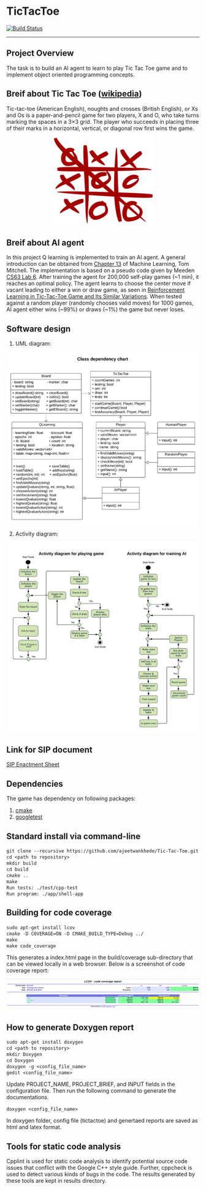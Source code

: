 # TicTacToe
[![Build Status](https://travis-ci.com/ajeetwankhede/Tic-Tac-Toe.svg?token=PaB15bgFhTxvmjf14qhk&branch=master)](https://travis-ci.com/ajeetwankhede/Tic-Tac-Toe)

---

## Project Overview

The task is to build an AI agent to learn to play Tic Tac Toe game and to implement object oriented programming concepts.

## Breif about Tic Tac Toe ([wikipedia](https://en.wikipedia.org/wiki/Tic-tac-toe))

Tic-tac-toe (American English), noughts and crosses (British English), or Xs and Os is a paper-and-pencil game for two players, X and O, who take turns marking the spaces in a 3×3 grid. The player who succeeds in placing three of their marks in a horizontal, vertical, or diagonal row first wins the game.

<p align="center">
<img src="/images/Tic_tac_toe.png">
</p>

## Breif about AI agent

In this project Q learning is implemented to train an AI agent. A general introduction can be obtained from [Chapter 13](https://www.cs.swarthmore.edu/~meeden/cs63/f11/ml-ch13.pdf) of Machine Learning, Tom Mitchell. The implementation is based on a pseudo code given by Meeden [CS63 Lab 6](https://www.cs.swarthmore.edu/~meeden/cs63/f11/lab6.php). 
After training the agent for 200,000 self-play games (~1 min), it reaches an optimal policy. The agent learns to choose the center move if vacant leading to either a win or draw game, as seen in [Reinforcement Learning in Tic-Tac-Toe Game and Its Similar Variations](https://www.cs.dartmouth.edu/~lorenzo/teaching/cs134/Archive/Spring2009/final/PengTao/final_report.pdf). When tested against a random player (randomly chooses valid moves) for 1000 games, AI agent either wins (~99%) or draws (~1%) the game but never loses.

## Software design

1. UML diagram:

<p align="center">
<img src="/UML/Sprint-3/Class dependency chart - Tic-Tac-Toe.png">
</p>

2. Activity diagram:

<p align="center">
<img src="/UML/Sprint-3/Activity diagram - Tic_Tac_Toe.png">
</p>

## Link for SIP document

[SIP Enactment Sheet](https://docs.google.com/spreadsheets/d/1osaNjtBZ5rFgGtWi5gnai63RkGZE8U25gTj9zXKbLFg/edit#gid=0)

## Dependencies

The game has dependency on following packages:
1. [cmake](https://cmake.org/)
2. [googletest](https://github.com/google/googletest)

## Standard install via command-line
```
git clone --recursive https://github.com/ajeetwankhede/Tic-Tac-Toe.git
cd <path to repository>
mkdir build
cd build
cmake ..
make
Run tests: ./test/cpp-test
Run program: ./app/shell-app
```

## Building for code coverage
```
sudo apt-get install lcov
cmake -D COVERAGE=ON -D CMAKE_BUILD_TYPE=Debug ../
make
make code_coverage
```
This generates a index.html page in the build/coverage sub-directory that can be viewed locally in a web browser.
Below is a screenshot of code coverage report:
<p align="center">
<img src="/images/codecoverage.png">
</p>

## How to generate Doxygen report

```
sudo apt-get install doxygen
cd <path to repository>
mkdir Doxygen
cd Doxygen
doxygen -g <config_file_name>
gedit <config_file_name>
```
Update PROJECT_NAME, PROJECT_BRIEF, and INPUT fields in the configuration file.
Then run the following command to generate the documentations.
```
doxygen <config_file_name>
```
In doxygen folder, config file (tictactoe) and genertaed reports are saved as html and latex format.

## Tools for static code analysis

Cpplint is used for static code analysis to identify potential source code issues that conflict with the Google C++ style guide. Further, cppcheck is used to detect various kinds of bugs in the code. The results generated by these tools are kept in results directory.
